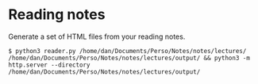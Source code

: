 # Reading notes

Generate a set of HTML files from your reading notes.

	$ python3 reader.py /home/dan/Documents/Perso/Notes/notes/lectures/ /home/dan/Documents/Perso/Notes/notes/lectures/output/ && python3 -m http.server --directory /home/dan/Documents/Perso/Notes/notes/lectures/output/
